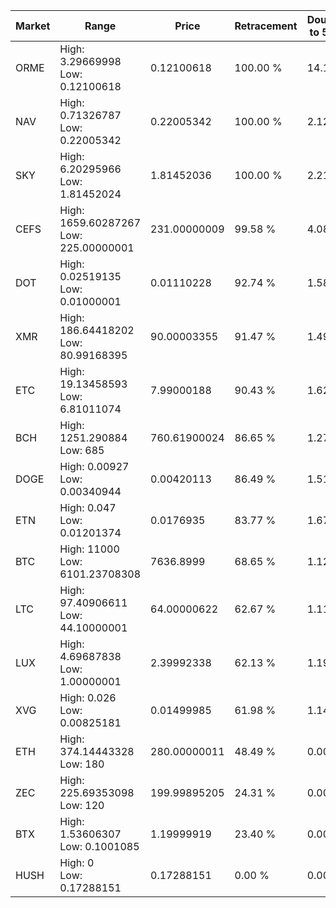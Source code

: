 | Market | Range | Price| Retracement | Doubles to 50% |
| --- | --- | --- | --- | --- |
| ORME | High: 3.29669998<br />Low: 0.12100618 | 0.12100618 | 100.00 % | 14.12 |
| NAV | High: 0.71326787<br />Low: 0.22005342 | 0.22005342 | 100.00 % | 2.12 |
| SKY | High: 6.20295966<br />Low: 1.81452024 | 1.81452036 | 100.00 % | 2.21 |
| CEFS | High: 1659.60287267<br />Low: 225.00000001 | 231.00000009 | 99.58 % | 4.08 |
| DOT | High: 0.02519135<br />Low: 0.01000001 | 0.01110228 | 92.74 % | 1.58 |
| XMR | High: 186.64418202<br />Low: 80.99168395 | 90.00003355 | 91.47 % | 1.49 |
| ETC | High: 19.13458593<br />Low: 6.81011074 | 7.99000188 | 90.43 % | 1.62 |
| BCH | High: 1251.290884<br />Low: 685 | 760.61900024 | 86.65 % | 1.27 |
| DOGE | High: 0.00927<br />Low: 0.00340944 | 0.00420113 | 86.49 % | 1.51 |
| ETN | High: 0.047<br />Low: 0.01201374 | 0.0176935 | 83.77 % | 1.67 |
| BTC | High: 11000<br />Low: 6101.23708308 | 7636.8999 | 68.65 % | 1.12 |
| LTC | High: 97.40906611<br />Low: 44.10000001 | 64.00000622 | 62.67 % | 1.11 |
| LUX | High: 4.69687838<br />Low: 1.00000001 | 2.39992338 | 62.13 % | 1.19 |
| XVG | High: 0.026<br />Low: 0.00825181 | 0.01499985 | 61.98 % | 1.14 |
| ETH | High: 374.14443328<br />Low: 180 | 280.00000011 | 48.49 % | 0.00 |
| ZEC | High: 225.69353098<br />Low: 120 | 199.99895205 | 24.31 % | 0.00 |
| BTX | High: 1.53606307<br />Low: 0.1001085 | 1.19999919 | 23.40 % | 0.00 |
| HUSH | High: 0<br />Low: 0.17288151 | 0.17288151 | 0.00 % | 0.00 |
